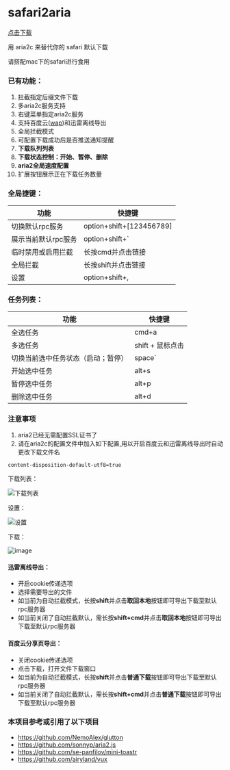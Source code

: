 # safari2aria

[点击下载](https://github.com/miniers/safari2aria/releases)

用 aria2c 来替代你的 safari 默认下载

请搭配mac下的safari进行食用

### 已有功能：
1. 拦截指定后缀文件下载
2. 多aria2c服务支持
3. 右键菜单指定aria2c服务
4. 支持百度云([wap](https://pan.baidu.com/wap/home))和迅雷离线导出
5. 全局拦截模式
6. 可配置下载成功后是否推送通知提醒
7. **下载队列列表**
8. **下载状态控制：开始、暂停、删除**
9. **aria2全局速度配置**
10. 扩展按钮展示正在下载任务数量


### 全局捷键：
功能 | 快捷键
---- | ---
切换默认rpc服务 | option+shift+[123456789]
展示当前默认rpc服务 |  option+shift+`
临时禁用或启用拦截 |  长按cmd并点击链接
全局拦截 |  长按shift并点击链接
设置 |  option+shift+,

### 任务列表：
功能 | 快捷键
---- | ---
全选任务 | cmd+a
多选任务 | shift + 鼠标点击
切换当前选中任务状态（启动；暂停） |  space`
开始选中任务 |  alt+s
暂停选中任务 |  alt+p
删除选中任务 |  alt+d

### 注意事项
1. aria2已经无需配置SSL证书了
2. 请在aria2c的配置文件中加入如下配置,用以开启百度云和迅雷离线导出时自动更改下载文件名
```
content-disposition-default-utf8=true

```
下载列表：

![下载列表](https://user-images.githubusercontent.com/2039910/27314971-8d8f2a3a-55a9-11e7-90ad-a5751d30f38a.png)


设置：

![设置](https://user-images.githubusercontent.com/2039910/27327247-91090c1c-55e0-11e7-944f-5678760849ee.png)


下载：

![image](https://user-images.githubusercontent.com/2039910/27039821-b4518ce6-4fc1-11e7-8dc2-a9b9c1621ae0.png)

#### 迅雷离线导出：
- 开启cookie传递选项
- 选择需要导出的文件
- 如当前为自动拦截模式，长按**shift**并点击**取回本地**按钮即可导出下载至默认rpc服务器
- 如当前关闭了自动拦截默认，需长按**shift+cmd**并点击**取回本地**按钮即可导出下载至默认rpc服务器

#### 百度云分享页导出：
- 关闭cookie传递选项
- 点击下载，打开文件下载窗口
- 如当前为自动拦截模式，长按**shift**并点击**普通下载**按钮即可导出下载至默认rpc服务器
- 如当前关闭了自动拦截默认，需长按**shift+cmd**并点击**普通下载**按钮即可导出下载至默认rpc服务器

### 本项目参考或引用了以下项目
- https://github.com/NemoAlex/glutton
- https://github.com/sonnyp/aria2.js
- https://github.com/se-panfilov/mini-toastr
- https://github.com/airyland/vux

